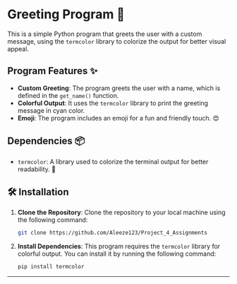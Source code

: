 # Greeting Program 👋

This is a simple Python program that greets the user with a custom message, using the `termcolor` library to colorize the output for better visual appeal.

## Program Features ✨

- **Custom Greeting**: The program greets the user with a name, which is defined in the `get_name()` function.
- **Colorful Output**: It uses the `termcolor` library to print the greeting message in cyan color.
- **Emoji**: The program includes an emoji for a fun and friendly touch. 😍

## Dependencies 📦

- `termcolor`: A library used to colorize the terminal output for better readability. 🌈

## 🛠️ Installation

1. **Clone the Repository**:
    Clone the repository to your local machine using the following command:

    ```bash
    git clone https://github.com/Aleeze123/Project_4_Assignments
    ```

2. **Install Dependencies**:
    This program requires the `termcolor` library for colorful output. You can install it by running the following command:

    ```bash
    pip install termcolor
    ```

---
